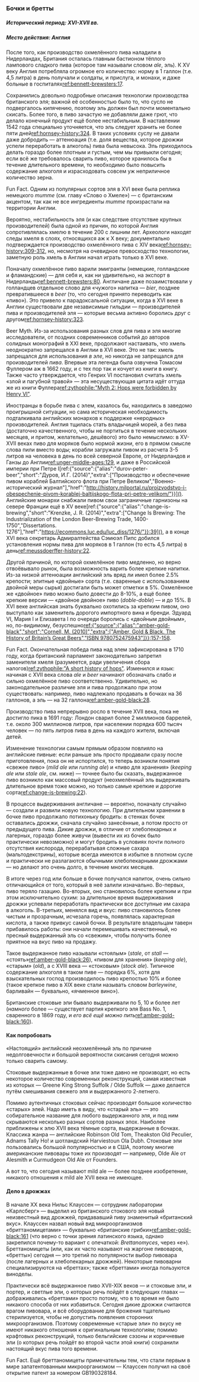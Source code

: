 ### Бочки и бретты
##### Исторический период: XVI-XVII вв.
##### Место действия: Англия

После того, как производство охмелённого пива наладили в Нидерландах, Британия осталась главным бастионом тёплого лампового сладкого пива (которое там называли словом *ale*, эль). К XV веку Англия потребляла огромное его количество: норму в 1 галлон (т.е. 4,5 литра) в день получали и солдаты, и прислуга, и монахи, и даже больные в госпиталях[ref:bennett-brewsters:17](). 

Сохранились довольно подробные описания технологии производства британского эля; важной её особенностью было то, что сусло не подвергалось кипячению, поэтому эль должен был почти моментально скисать. Более того, в пиво зачастую не добавляли даже грют, что делало конечный продукт ещё более нестабильным. В наставлении 1542 года специально уточняется, что эль следует хранить не более пяти дней[ref:hornsey-history:324](). В таких условиях суслу не давали даже добродить — аттенюация (т.е. доля вещества, которое дрожжи успели переработать в алкоголь) пива была невысока. Эль приходилось делать гораздо более плотным и густым, чем мы привыкли сегодня; если всё же требовалось сварить пиво, которое хранилось бы в течение длительного времени, то необходимо было повысить содержание алкоголя и израсходовать совсем уж неприличное количество зерна.

Fun Fact. Одним из популярных сортов эля в XVI веке была реплика немецкого *mumme* (см. главу «Слово о Хмеле») — с британским акцентом, так как не все ингредиенты *mumme* произрастали на территории Англии.

Вероятно, нестабильность эля (и как следствие отсутствие крупных производителей) была одной из причин, по которой Англия сопротивлялась хмелю в течение 200 с лишним лет. Археологи находят следы хмеля в слоях, относящихся аж к X веку; документально подтверждается производство охмелённого пива с XIV века[ref:hornsey-history:309-312](), но, несмотря на очевидное превосходство технологии, заметную роль хмель в Англии начал играть только в XVI веке.

Поначалу охмелённое пиво варили эмигранты (немецкие, голландские и фламандские) — для себя и, как ни удивительно, на экспорт в Нидерланды[ref:bennett-brewsters:80](). Англичане даже позаимствовали у голландцев отдельное слово для «чужого» напитка — *bier*, позднее превратившееся в *beer* (то, что сегодня принято переводить как «пиво»). Это привело к парадоксальной ситуации, когда в XVI веке в Англии существовали две независимые гильдии — производителей пива и производителей эля — которые весьма активно боролись друг с другом[ref:hornsey-history:323]().

Beer Myth. Из-за использования разных слов для пива и эля многие исследователи, от поздних современников событий до авторов солидных монографий в XXI веке, продолжают настаивать, что хмель неоднократно запрещался в Англии в XVI веке. Это не так: хмель запрещался для использования *в эле*, но никогда не запрещался для производителей *пива*. Впервые эта легенда была озвучена Томасом Фуллером аж в 1662 году, и с тех пор так и кочует из книги в книгу. Также часто утверждается, что Генрих VI постановил считать хмель «злой и пагубной травой» — эта несуществующая цитата идёт оттуда же из книги Фуллера[ref:zythophile:"Myth 2: Hops were forbidden by Henry VI"](https://zythophile.co.uk/false-ale-quotes/myth-two-hops-were-forbidden-by-henry-vi/).

Иностранцы в борьбе пива с элем, казалось бы, находились в заведомо проигрышной ситуации, но сама историческая необходимость подталкивала английских монархов к поддержке «неродных» производителей. Англия тщилась стать владычицей морей, а без пива (достаточно качественного, чтобы не портиться в течение нескольких месяцев, и притом, желательно, дешёвого) это было немыслимо: в XV-XVII веках пиво для моряков было нормой жизни, его в прямом смысле слова пили вместо воды; корабли загружали пивом из расчета 3-5 литров на человека в день по всей северной Европе, от Нидерландов и Ганзы до Англии[ref:unger-middle-ages:129](), и даже в Российской империи при Петре I[ref:{"source":{"alias":"durov-peter-beer","short":"Дуров, И.Г. (2014)","extra":["Производство и обеспечение пивом кораблей Балтийского флота при Петре Великом","Военно-исторический журнал"],"href":"http://history.milportal.ru/proizvodstvo-i-obespechenie-pivom-korablej-baltijskogo-flota-pri-petre-velikom/"}}](). Английские монархи снабжали пивом свои заграничные гарнизоны на севере Франции ещё в XV веке[ref:{"source":{"alias":"change-is-brewing","short":"Krenzke, J. R. (2014)","extra":["Change Is Brewing: The Industrialization of the London Beer-Brewing Trade, 1400-1750","Dissertations. 1276"],"href":"https://ecommons.luc.edu/luc_diss/1276/"}}:39](), а в конце XVI века секретарь Адмиралтейства Сэмюэл Пипс добился установления нормы пива для моряков в 1 галлон (то есть 4,5 литра) в день[ref:meussdoerffer-history:22]().

Другой причиной, по которой охмелённое пиво медленно, но верно отвоёвывало рынок, была возможность варить более крепкие напитки. Из-за низкой аттенюации английский эль вряд ли имел более 2.5% крепости; элитные «двойные» сорта (т.е. сваренные с использованием двойной меры сырья) достигали быть может отметки в 5%. Охмелённое же «двойное» пиво можно было довести до 8-10%, а ещё более крепкие версии — «двойное двойное» пиво (*doble-doble*) — и до 15%. В XVI веке английская знать буквально охотились за крепким пивом, оно выступало как заменитель дорогого импортного вина и бренди. Эдуард VI, Мария I и Елизавета I по очереди боролись с «двойным двойным», но, по-видимому, безуспешно[ref:{"source":{"alias":"amber-gold-black","short":"Cornell, M. (2010)","extra":["Amber, Gold & Black. The History of Britain’s Great Beers","ISBN 9780752475943"]}}:157-158]().

Fun Fact. Окончательная победа пива над элем зафиксирована в 1710 году, когда британский парламент законодательно запретил заменители хмеля (разумеется, ради увеличения сбора налогов)[ref:zythophile:"A short history of hops"](https://zythophile.co.uk/2009/11/20/a-short-history-of-hops/). Изменился и язык: начиная с XVII века слова *ale* и *beer* начинают обозначать слабо и сильно охмелённое пиво соответственно. Удивительно, но законодательное различие эля и пива продолжало при этом существовать: например, пиво надлежало продавать в бочках на 36 галлонов, а эль — на 32 галлона[ref:amber-gold-black:28]().

Производство пива непрерывно росло в течение XVII века, пока не достигло пика в 1691 году: Лондон сварил более 2 миллионов баррелей, т.е. около 300 миллионов литров, при населении порядка 600 тысяч человек — по пять литров пива в день на каждого жителя, включая детей.

Изменение технологии самым прямым образом повлияло на английские пивные: если раньше эль просто продавали сразу после приготовления, пока он не испортился, то теперь возникли понятия «свежее пиво» (*mild ale* или *running ale*) и «пиво для хранения» (*keeping ale* или *stale ale*, см. ниже) — точнее было бы сказать, выдержанное пиво возникло как массовый продукт (неохмелённый эль выдерживать длительное время тоже можно, но только самые крепкие и дорогие сорта[ref:change-is-brewing:22]()).

В процессе выдерживания англичане — вероятно, поначалу случайно — создали и развили новую технологию. При длительном хранении в бочке пиво продолжало потихоньку бродить: в стенках бочек оставались дрожжи, сначала случайно занесённые, а потом просто от предыдущего пива. Дикие дрожжи, в отличие от хлебопекарных и лагерных, гораздо более живучи (вывести их из бочек было практически невозможно) и могут бродить в условиях почти полного отсутствия кислорода, перерабатывая сложные сахара (мальтодекстрины), которые всегда имеются в избытке в плотном сусле и практически не разлагаются обычными хлебопекарными дрожжами — но делают это очень долго, в течение многих месяцев.

В итоге через год или больше в бочке получался напиток, очень сильно отличающийся от того, который в неё залили изначально. Во-первых, пиво теряло газацию. Во-вторых, оно становилось более крепким и при этом исключительно сухим: за длительное время выдерживания дрожжи успевали переработать практически все доступные им сахара в алкоголь. В-третьих, менялся вид и вкус: пиво становилось более чистым и прозрачным, исчезала горечь, появлялась характерная кислота, а также привкус самой бочки. В результате владельцам таверн прибавилось работы: они начали перемешивать качественный, но пресный выдержанный эль со «свежим», чтобы получить более приятное на вкус пиво на продажу.

Такое выдержанное пиво называли «стоялым» (*stale*, от *stall* — «стоять»[ref:amber-gold-black:26]()), «пивом для хранения» (*keeping ale*), «старым» (*old*), а с XVIII века — «стоковым» (*stock ale*). Типичное содержание алкоголя в таком пиве — порядка 6%, хотя для взыскательных господ производилось пиво крепостью 10% и более (такое крепкое пиво в XIX веке стали называть словом *barleywine*, барливайн — буквально, «ячменное вино»).

Британские стоковые эли бывало выдерживали по 5, 10 и более лет (*намного* более — существует партия крепкого эля Bass No. 1, сваренного в 1869 году, и *его всё ещё можно пить*[ref:amber-gold-black:160]()). 

#### Как попробовать

«Настоящий» английский неохмелённый эль по причине недолговечности и большой вероятности скисания сегодня можно только сварить самому.

Стоковые выдержанные в бочке эли тоже давно не производят, но есть некоторое количество современных реконструкций, самая известная из которых — Greene King Strong Suffolk / Olde Suffolk — даже делается путём смешивания свежего эля и выдержанного 2-летнего.

Помимо аутентичных стоковых сейчас производят большое количество «старых» элей. Надо иметь в виду, что «старый эль» — это собирательное название для любого выдержанного эля, и под ним скрываются несколько разных сортов разных эпох. Наиболее приближены к элю XVII века тёмные сорта, выдержанные в бочках. Классика жанра — английские Robinson Old Tom, Theakston Old Peculier, Adnams Tally Ho! и шотландский Harviestoun Ola Dubh. Стоковые эли пользовались большой популярностью и в США, поэтому многие американские пивовары тоже их производят — например, Olde Ale от Alesmith и Curmudgeon Old Ale от Founders.

А вот то, что сегодня называют mild ale — более позднее изобретение, никакого отношения к mild ale XVII века не имеющее.

#### Дело в дрожжах

В начале XX века Нильс Клауссен — сотрудник лаборатории «Карлсберг» — выделил из британского стокового эля новый неизвестный вид дрожжей, придававший пиву знаменитый «британский вкус». Клауссен назвал новый вид микроорганизмов «бриттаномицетами» — буквально «британские грибки»[ref:amber-gold-black:161]() (что верно с точки зрения латинского языка, однако закрепился почему-то вариант с опечаткой: *Brettanomyces*, через «е»). Бреттаномицеты (или, как их часто называют на жаргоне пивоваров, «бретты») сегодня — это третий по популярности выбор пивовара (после лагерных и хлебопекарных дрожжей). Некоторые пивоварни специализируются на «бреттах»; также «бреттами» иногда пользуются виноделы.

Практически всё выдержанное пиво XVII-XIX веков — и стоковые эли, и портер, и светлые эли, о которых речь пойдёт в следующих главах — дображивались «бреттами» просто потому, что в то время не было никакого способа от них избавиться. Сегодня дикие дрожжи считаются врагом пивовара, и всё оборудование для брожения тщательно стерилизуется, чтобы не допустить появления сторонних микроорганизмов. Поэтому современные «старые эли» по вкусу не имеют никакого отношения к оригинальным технологиям; помимо крафтовых реконструкций, только бельгийские сэзоны и коричневые эли (о которых речь пойдёт во второй части этой книги) сохранили настоящий вкус пива того времени.

Fun Fact. Ещё бреттаномицеты примечательны тем, что стали первым в мире запатентованным микроорганизмом — Клауссен получил на своё открытие патент за номером GB190328184.
